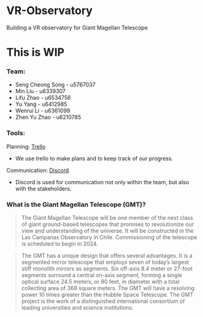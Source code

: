 # VR-Observatory
Building a VR observatory for Giant Magellan Telescope

# This is WIP

### Team:
* Seng Cheong Song - u5767037
* Min Liu - u6339307
* Lifu Zhao - u6534756
* Yu Yang - u6412985
* Wenrui Li - u6361099
* Zhen Yu Zhao - u6210785

### Tools:
Planning: [Trello](https://trello.com/b/b96tWd05/vr-observatory "VR Observatory")
* We use trello to make plans and to keep track of our progress.

Communication: [Discord](https://discord.gg/VTyjpGq "TechLauncher VR Observatory")
* Discord is used for communication not only within the team, but also with the stakeholders.


### What is the Giant Magellan Telescope (GMT)?
>The Giant Magellan Telescope will be one member of the next class of giant ground-based telescopes that promises to revolutionize our view and understanding of the universe. It will be constructed in the Las Campanas Observatory in Chile. Commissioning of the telescope is scheduled to begin in 2024.

>The GMT has a unique design that offers several advantages. It is a segmented mirror telescope that employs seven of today’s largest stiff monolith mirrors as segments. Six off-axis 8.4 meter or 27-foot segments surround a central on-axis segment, forming a single optical surface 24.5 meters, or 80 feet, in diameter with a total collecting area of 368 square meters. The GMT will have a resolving power 10 times greater than the Hubble Space Telescope. The GMT project is the work of a distinguished international consortium of leading universities and science institutions.
